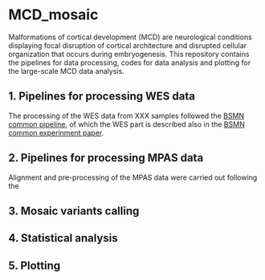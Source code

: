 # MCD_mosaic
Malformations of cortical development (MCD) are neurological conditions displaying focal disruption of cortical architecture and disrupted cellular organization that occurs during embryogenesis. This repository contains the pipelines for data processing, codes for data analysis and plotting for the large-scale MCD data analysis.

## 1. Pipelines for processing WES data
The processing of the WES data from XXX samples followed the [BSMN common pipeline](https://github.com/bsmn/bsmn-pipeline), of which the WES part is described also in the [BSMN common experinment paper](https://genomebiology.biomedcentral.com/articles/10.1186/s13059-021-02285-3). 


## 2. Pipelines for processing MPAS data
Alignment and pre-processing of the MPAS data were carried out following the 
## 3. Mosaic variants calling

## 4. Statistical analysis

## 5. Plotting

